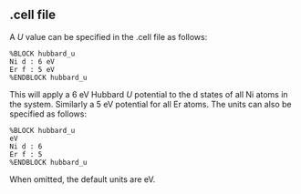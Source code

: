 

## .cell file
A $U$ value can be specified in the .cell file as follows:
```
%BLOCK hubbard_u
Ni d : 6 eV
Er f : 5 eV
%ENDBLOCK hubbard_u
```
This will apply a $6$ eV Hubbard $U$ potential to the d states of all Ni atoms in the system. Similarly a $5$ eV potential for all Er atoms. The units can also be specified as follows:
```
%BLOCK hubbard_u
eV
Ni d : 6
Er f : 5
%ENDBLOCK hubbard_u
```

When omitted, the default units are eV.
